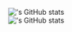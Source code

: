 
!['s GitHub stats](https://github-readme-stats.vercel.app/api/top-langs?username=flashnuke&theme=radical&layout=compact&langs_count=8&card_width=350) </br>
!['s GitHub stats](https://github-readme-stats.vercel.app/api?username=flashnuke&hide_rank=true&show_icons=true&theme=radical&hide=issues,contribs,prs,commits&card_width=350&hide_title=true)</br>
